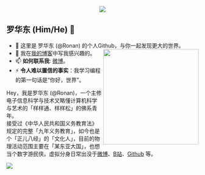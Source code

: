 <p align="center"><img src="https://pub-a25b6a83a2d846958fb63f69d07d79a5.r2.dev/echozap_github_profile_top.gif"/></p>

## 罗华东  (Him/He) 🌻
- 🔭 这里是 罗华东 (@Ronan) 的个人Github，与你一起发现更大的世界。  <img align= "right" width= "250" src= "https://pub-a25b6a83a2d846958fb63f69d07d79a5.r2.dev/echozap_github_profile_code.gif"/>
- 👯 我在[我的博客](https://blog.ronan.cloudns.ch/)中写我感兴趣的。
- 📫 **如何联系我**: [微博](https://weibo.com/u/5995159469)。
- ⚡ **令人难以置信的事实**：我学习编程的第一句话是“你好，世界”。 

Hey，我是罗华东 (@Ronan)，一个主修电子信息科学与技术又略懂计算机科学与艺术的「样样通、样样松」的佛系青年。  
接受过《中华人民共和国义务教育法》规定的完整「九年义务教育」，如今也是个「正儿八经」的「文化人」，目前的物理活动范围主要在「某东亚大国」，也想当个数字游<del>民</del>侠。虚拟分身日常出没于[微博](https://weibo.com/u/5995159469)、[B站](https://space.bilibili.com/538358251)、[Github](https://github.com/EchoZap) 等。

<!-- footer --!>
<img src="https://pub-a25b6a83a2d846958fb63f69d07d79a5.r2.dev/echozap_github_profile_bottom.png"/>
